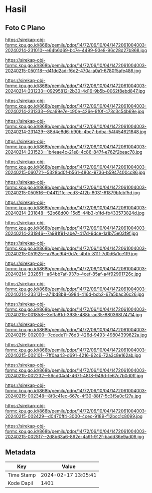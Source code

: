 # Hasil

## Foto C Plano

https://sirekap-obj-formc.kpu.go.id/868b/pemilu/pdpr/14/72/06/10/04/1472061004003-20240214-231010--e64b6d69-bc7e-4499-93e8-96c28d27b868.jpg

https://sirekap-obj-formc.kpu.go.id/868b/pemilu/pdpr/14/72/06/10/04/1472061004003-20240215-050118--d41dd2ad-f6d2-470a-a0a1-6780f5afe486.jpg

https://sirekap-obj-formc.kpu.go.id/868b/pemilu/pdpr/14/72/06/10/04/1472061004003-20240214-231233--09295812-2b30-4d16-9b5b-0062f8ebd847.jpg

https://sirekap-obj-formc.kpu.go.id/868b/pemilu/pdpr/14/72/06/10/04/1472061004003-20240214-231333--9ca99e7e-c90e-426e-9f0f-c73c3c54b69e.jpg

https://sirekap-obj-formc.kpu.go.id/868b/pemilu/pdpr/14/72/06/10/04/1472061004003-20240214-231429--88d4e8d6-b90b-4bc7-bdba-54f454621848.jpg

https://sirekap-obj-formc.kpu.go.id/868b/pemilu/pdpr/14/72/06/10/04/1472061004003-20240214-231523--1b4eae4c-21e8-4c86-847f-e762f2beac78.jpg

https://sirekap-obj-formc.kpu.go.id/868b/pemilu/pdpr/14/72/06/10/04/1472061004003-20240215-060721--5328bd0f-b561-480c-9736-b5947400cc86.jpg

https://sirekap-obj-formc.kpu.go.id/868b/pemilu/pdpr/14/72/06/10/04/1472061004003-20240215-050516--044121fc-ecd3-4f2b-8031-61879bfcbf5d.jpg

https://sirekap-obj-formc.kpu.go.id/868b/pemilu/pdpr/14/72/06/10/04/1472061004003-20240214-231848--52b68d00-15d5-44b3-b1fd-fb433573824d.jpg

https://sirekap-obj-formc.kpu.go.id/868b/pemilu/pdpr/14/72/06/10/04/1472061004003-20240214-231946--7a981f91-abe7-417d-9dce-1a1b75e03f9f.jpg

https://sirekap-obj-formc.kpu.go.id/868b/pemilu/pdpr/14/72/06/10/04/1472061004003-20240215-051925--a78ac9f4-0d7c-4bfb-811f-7d0d6a1ce1f9.jpg

https://sirekap-obj-formc.kpu.go.id/868b/pemilu/pdpr/14/72/06/10/04/1472061004003-20240214-232851--a64bb7af-937b-4cef-85af-a4f92991726c.jpg

https://sirekap-obj-formc.kpu.go.id/868b/pemilu/pdpr/14/72/06/10/04/1472061004003-20240214-233131--a71bd8b8-6984-416d-bcb2-67a5bac36c26.jpg

https://sirekap-obj-formc.kpu.go.id/868b/pemilu/pdpr/14/72/06/10/04/1472061004003-20240215-001858--3effa81d-3935-488b-ac35-880368f74714.jpg

https://sirekap-obj-formc.kpu.go.id/868b/pemilu/pdpr/14/72/06/10/04/1472061004003-20240215-002000--7cdede11-76d3-426d-9493-49804399622a.jpg

https://sirekap-obj-formc.kpu.go.id/868b/pemilu/pdpr/14/72/06/10/04/1472061004003-20240215-002101--7ff0aa43-d691-4216-92c6-72a3c8e162ab.jpg

https://sirekap-obj-formc.kpu.go.id/868b/pemilu/pdpr/14/72/06/10/04/1472061004003-20240215-002232--56cd04d4-467f-4818-949d-fe67c7b0d0ff.jpg

https://sirekap-obj-formc.kpu.go.id/868b/pemilu/pdpr/14/72/06/10/04/1472061004003-20240215-002348--8f0c41ec-667c-4f30-88f7-5c3f5a0cf27a.jpg

https://sirekap-obj-formc.kpu.go.id/868b/pemilu/pdpr/14/72/06/10/04/1472061004003-20240215-002429--d0470ff4-3000-4cec-9189-f12bcc1c8099.jpg

https://sirekap-obj-formc.kpu.go.id/868b/pemilu/pdpr/14/72/06/10/04/1472061004003-20240215-002517--2d8b63a6-892e-4a9f-912f-badd36e9ad09.jpg


## Metadata

| Key        | Value               |
| ---------- | ------------------- |
| Time Stamp | 2024-02-17 13:05:41 |
| Kode Dapil | 1401                |



